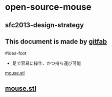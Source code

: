 # open-source-mouse
## sfc2013-design-strategy
This document is made by [gitfab](http://gitfab.org)
---
#idea-foot

* 足で容易に操作、かつ持ち運び可能

[mouse.stl](https://raw.github.com/malt03/open-source-mouse/master/gitfab/resources/mouse.stl)

[mouse.stl](https://raw.github.com/malt03/open-source-mouse/master/gitfab/resources/mouse.stl)
---
